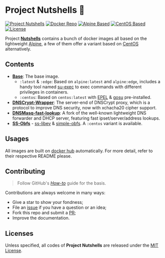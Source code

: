 # Project Nutshells 🌰

[![Project Nutshells](https://img.shields.io/badge/Project-_Nutshells_🌰-orange.svg)](https://github.com/quchao/nutshells/) [![Docker Repo](https://img.shields.io/badge/Docker-Repos-22B8EB.svg)](https://hub.docker.com/r/nutshells/) [![Alpine Based](https://img.shields.io/badge/Alpine-Based-0D597F.svg)](http://alpinelinux.org/) [![CentOS Based](https://img.shields.io/badge/CentOS-Based-932279.svg)](https://www.centos.org/) [![License](https://img.shields.io/github/license/quchao/nutshells.svg?label=License)](https://github.com/quchao/nutshells/blob/master/LICENSE)

Project [**Nutshells**](https://github.com/quchao/nutshells/) contains a bunch of docker images all based on the lightweight [Alpine](http://alpinelinux.org/), a few of them offer a variant based on [CentOS](https://www.centos.org/) alternatively.

## Contents

- [**Base**](https://github.com/quchao/nutshells/blob/master/base/): The base image.
    - `:latest` & `:edge`: Based on `alpine:latest` and `alpine:edge`, includes a handy tool named [su-exec](https://github.com/ncopa/su-exec/) to exec commands with different privileges in containers.
    - `:centos`: Based on `centos:latest` with [EPEL](https://fedoraproject.org/wiki/EPEL) & [gosu](https://github.com/tianon/gosu/) pre-installed.
- [**DNSCrypt-Wrapper**](https://github.com/quchao/nutshells/blob/master/dnscrypt-wrapper/): The server-end of DNSCrypt proxy, which is a protocol to improve DNS security, now with xchacha20 cipher support.
- [**DNSMasq-fast-lookup**](https://github.com/quchao/nutshells/blob/master/dnsmasq-fast-lookup/): A fork of the well-known lightweight DNS forwarder and DHCP server, featuring fast ipset/server/address lookups.
- [**SS-Obfs**](https://github.com/quchao/nutshells/blob/master/ss-obfs/) - [ss-libev](https://github.com/shadowsocks/shadowsocks-libev/) & [simple-obfs](https://github.com/shadowsocks/simple-obfs/). A `:centos` variant is available.

## Usages

All images are built on [docker hub](https://hub.docker.com/r/nutshells/) automatically.
For more detail, refer to their respective README please.

## Contributing

> Follow GitHub's [*How-to*](https://opensource.guide/how-to-contribute/) guide for the basis.

Contributions are always welcome in many ways:

- Give a star to show your fondness;
- File an [issue](https://github.com/quchao/nutshells/issues) if you have a question or an idea;
- Fork this repo and submit a [PR](https://github.com/quchao/nutshells/pulls);
- Improve the documentation.

## Licenses

Unless specified, all codes of **Project Nutshells** are released under the [MIT License](https://github.com/quchao/nutshells/blob/master/LICENSE).
